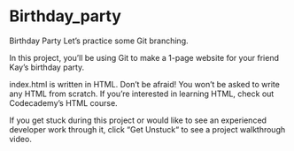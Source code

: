 # Birthday_party
Birthday Party
Let’s practice some Git branching.

In this project, you’ll be using Git to make a 1-page website for your friend Kay’s birthday party.

index.html is written in HTML. Don’t be afraid! You won’t be asked to write any HTML from scratch. If you’re interested in learning HTML, check out Codecademy’s HTML course.

If you get stuck during this project or would like to see an experienced developer work through it, click “Get Unstuck“ to see a project walkthrough video.
